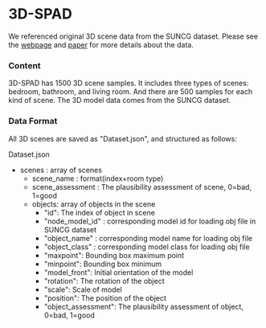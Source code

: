 # 3D-SPAD 

We referenced original 3D scene data from the SUNCG dataset. Please see the [webpage](http://suncg.cs.princeton.edu) and [paper](https://arxiv.org/pdf/1611.08974v1.pdf) for more details about the data.

### Content
3D-SPAD has 1500 3D scene samples. It includes three types of scenes: bedroom, bathroom, and living room. And there are 500 samples for each kind of scene. The 3D model data comes from the SUNCG dataset.

### Data Format
All 3D scenes are saved as "Dataset.json", and structured as follows:

Dataset.json
- scenes : array of scenes
    - scene_name : format(index+room type)
    - scene_assessment : The plausibility assessment of scene, 0=bad, 1=good
    - objects: array of objects in the scene
        - "id": The index of object in scene
        - "node_model_id" : corresponding model id for loading obj file in SUNCG dataset
        - "object_name" : corresponding model name for loading obj file 
        - "object_class" : corresponding model class for loading obj file 
        - "maxpoint": Bounding box maximum point
        - "minpoint": Bounding box minimum
        - "model_front": Initial orientation of the model
        - "rotation": The rotation of the object
        - "scale": Scale of model
        - "position": The position of the object
        - "object_assessment": The plausibility assessment of object, 0=bad, 1=good
